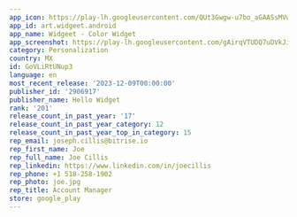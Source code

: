 ```yaml
---
app_icon: https://play-lh.googleusercontent.com/QUt3Gwgw-u7bo_aGAASsMVwRKsJl1Fxm2sgkv08bYZRfrnyukqOfZX_cSe8-WNfEexo
app_id: art.widgeet.android
app_name: Widgeet - Color Widget
app_screenshot: https://play-lh.googleusercontent.com/gAirqVTUDQ7uDVkJi5VaFtxhY2Dy32QzVYAw_0ZGWwV7Iknu-FiwJwIv-gwLj2sWiw
category: Personalization
country: MX
id: GoVLiRtUNup3
language: en
most_recent_release: '2023-12-09T00:00:00'
publisher_id: '2906917'
publisher_name: Hello Widget
rank: '201'
release_count_in_past_year: '17'
release_count_in_past_year_category: 12
release_count_in_past_year_top_in_category: 15
rep_email: joseph.cillis@bitrise.io
rep_first_name: Joe
rep_full_name: Joe Cillis
rep_linkedin: https://www.linkedin.com/in/joecillis
rep_phone: +1 518-258-1902
rep_photo: joe.jpg
rep_title: Account Manager
store: google_play
---
```


